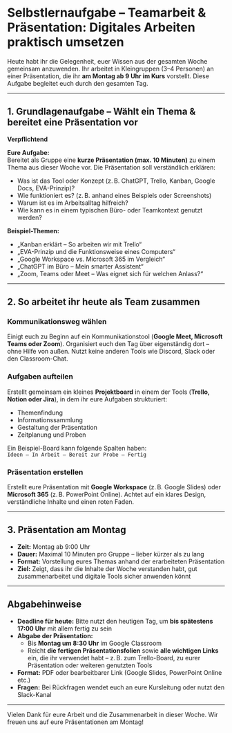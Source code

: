 # Selbstlernaufgabe – Teamarbeit & Präsentation: Digitales Arbeiten praktisch umsetzen

Heute habt ihr die Gelegenheit, euer Wissen aus der gesamten Woche gemeinsam anzuwenden. Ihr arbeitet in Kleingruppen (3–4 Personen) an einer Präsentation, die ihr **am Montag ab 9 Uhr im Kurs** vorstellt. Diese Aufgabe begleitet euch durch den gesamten Tag.

---

## 1. Grundlagenaufgabe – Wählt ein Thema & bereitet eine Präsentation vor  
**Verpflichtend**

**Eure Aufgabe:**  
Bereitet als Gruppe eine **kurze Präsentation (max. 10 Minuten)** zu einem Thema aus dieser Woche vor. Die Präsentation soll verständlich erklären:

- Was ist das Tool oder Konzept (z. B. ChatGPT, Trello, Kanban, Google Docs, EVA-Prinzip)?  
- Wie funktioniert es? (z. B. anhand eines Beispiels oder Screenshots)  
- Warum ist es im Arbeitsalltag hilfreich?  
- Wie kann es in einem typischen Büro- oder Teamkontext genutzt werden?

**Beispiel-Themen:**  
- „Kanban erklärt – So arbeiten wir mit Trello“  
- „EVA-Prinzip und die Funktionsweise eines Computers“  
- „Google Workspace vs. Microsoft 365 im Vergleich“  
- „ChatGPT im Büro – Mein smarter Assistent“  
- „Zoom, Teams oder Meet – Was eignet sich für welchen Anlass?“

---

## 2. So arbeitet ihr heute als Team zusammen

### Kommunikationsweg wählen  
Einigt euch zu Beginn auf ein Kommunikationstool (**Google Meet, Microsoft Teams oder Zoom**). Organisiert euch den Tag über eigenständig dort – ohne Hilfe von außen. Nutzt keine anderen Tools wie Discord, Slack oder den Classroom-Chat.

### Aufgaben aufteilen  
Erstellt gemeinsam ein kleines **Projektboard** in einem der Tools (**Trello, Notion oder Jira**), in dem ihr eure Aufgaben strukturiert:

- Themenfindung  
- Informationssammlung  
- Gestaltung der Präsentation  
- Zeitplanung und Proben

Ein Beispiel-Board kann folgende Spalten haben:  
`Ideen – In Arbeit – Bereit zur Probe – Fertig`

### Präsentation erstellen  
Erstellt eure Präsentation mit **Google Workspace** (z. B. Google Slides) oder **Microsoft 365** (z. B. PowerPoint Online). Achtet auf ein klares Design, verständliche Inhalte und einen roten Faden.

---

## 3. Präsentation am Montag

- **Zeit:** Montag ab 9:00 Uhr  
- **Dauer:** Maximal 10 Minuten pro Gruppe – lieber kürzer als zu lang  
- **Format:** Vorstellung eures Themas anhand der erarbeiteten Präsentation  
- **Ziel:** Zeigt, dass ihr die Inhalte der Woche verstanden habt, gut zusammenarbeitet und digitale Tools sicher anwenden könnt

---

## Abgabehinweise

- **Deadline für heute:** Bitte nutzt den heutigen Tag, um **bis spätestens 17:00 Uhr** mit allem fertig zu sein  
- **Abgabe der Präsentation:**  
  - Bis **Montag um 8:30 Uhr** im Google Classroom  
  - Reicht **die fertigen Präsentationsfolien** sowie **alle wichtigen Links** ein, die ihr verwendet habt – z. B. zum Trello-Board, zu eurer Präsentation oder weiteren genutzten Tools  
- **Format:** PDF oder bearbeitbarer Link (Google Slides, PowerPoint Online etc.)  
- **Fragen:** Bei Rückfragen wendet euch an eure Kursleitung oder nutzt den Slack-Kanal

---

Vielen Dank für eure Arbeit und die Zusammenarbeit in dieser Woche. Wir freuen uns auf eure Präsentationen am Montag!
